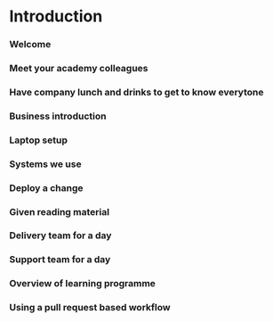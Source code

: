 # Introduction

### Welcome

### Meet your academy colleagues

### Have company lunch and drinks to get to know everytone

### Business introduction

### Laptop setup

### Systems we use

### Deploy a change

### Given reading material

### Delivery team for a day

### Support team for a day

### Overview of learning programme

### Using a pull request based workflow

